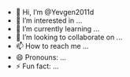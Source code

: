 - 👋 Hi, I’m @Yevgen2011d
- 👀 I’m interested in ...
- 🌱 I’m currently learning ...
- 💞️ I’m looking to collaborate on ...
- 📫 How to reach me ...
- 😄 Pronouns: ...
- ⚡ Fun fact: ...

<!---
Yevgen2011d/Yevgen2011d is a ✨ special ✨ repository because its `README.md` (this file) appears on your GitHub profile.
You can click the Preview link to take a look at your changes.
--->
